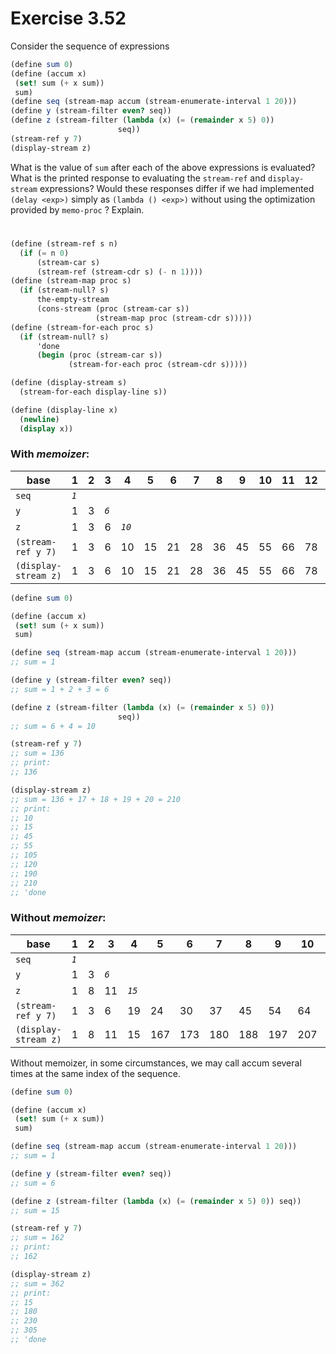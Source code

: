 # Exercise 3.52

Consider the sequence of expressions

```scheme
(define sum 0)
(define (accum x)
 (set! sum (+ x sum))
 sum)
(define seq (stream-map accum (stream-enumerate-interval 1 20)))
(define y (stream-filter even? seq))
(define z (stream-filter (lambda (x) (= (remainder x 5) 0))
                        seq))
(stream-ref y 7)
(display-stream z)
```

What is the value of `sum` after each of the above expressions is evaluated?
What is the printed response to evaluating the `stream-ref` and `display-stream`
expressions? Would these responses differ if we had implemented `(delay <exp>)`
simply as `(lambda () <exp>)` without using the optimization provided by
`memo-proc` ? Explain.

#

```scheme
(define (stream-ref s n)
  (if (= n 0)
      (stream-car s)
      (stream-ref (stream-cdr s) (- n 1))))
(define (stream-map proc s)
  (if (stream-null? s)
      the-empty-stream
      (cons-stream (proc (stream-car s))
                   (stream-map proc (stream-cdr s)))))
(define (stream-for-each proc s)
  (if (stream-null? s)
      'done
      (begin (proc (stream-car s))
             (stream-for-each proc (stream-cdr s)))))

(define (display-stream s)
  (stream-for-each display-line s))

(define (display-line x)
  (newline)
  (display x))
```

### With _memoizer_:

| base                 | 1     | 2   | 3     | 4      | 5   | 6   | 7   | 8   | 9   | 10  | 11  | 12  | 13  | 14  | 15  | 16      | 17  | 18  | 19  | 20      |
| -------------------- | ----- | --- | ----- | ------ | --- | --- | --- | --- | --- | --- | --- | --- | --- | --- | --- | ------- | --- | --- | --- | ------- |
| `seq`                | _`1`_ |     |       |        |     |     |     |     |     |     |     |     |     |     |     |         |     |     |     |         |
| `y`                  | 1     | 3   | _`6`_ |        |     |     |     |     |     |     |     |     |     |     |     |         |     |     |     |         |
| `z`                  | 1     | 3   | 6     | _`10`_ |     |     |     |     |     |     |     |     |     |     |     |         |     |     |     |         |
| `(stream-ref y 7)`    | 1     | 3   | 6     | 10     | 15  | 21  | 28  | 36  | 45  | 55  | 66  | 78  | 91  | 105 | 120 | _`136`_ |     |     |     |         |
| `(display-stream z)` | 1     | 3   | 6     | 10     | 15  | 21  | 28  | 36  | 45  | 55  | 66  | 78  | 91  | 105 | 120 | 136     | 153 | 171 | 190 | _`210`_ |

```scheme
(define sum 0)

(define (accum x)
 (set! sum (+ x sum))
 sum)

(define seq (stream-map accum (stream-enumerate-interval 1 20)))
;; sum = 1

(define y (stream-filter even? seq))
;; sum = 1 + 2 + 3 = 6

(define z (stream-filter (lambda (x) (= (remainder x 5) 0))
                        seq))
;; sum = 6 + 4 = 10

(stream-ref y 7)
;; sum = 136
;; print:
;; 136

(display-stream z)
;; sum = 136 + 17 + 18 + 19 + 20 = 210
;; print:
;; 10
;; 15
;; 45
;; 55
;; 105
;; 120
;; 190
;; 210
;; 'done
```

### Without _memoizer_:

| base                 | 1     | 2   | 3     | 4      | 5   | 6   | 7   | 8   | 9   | 10  | 11  | 12  | 13  | 14  | 15  | 16  | 17      | 18  | 19  | 20      |
| -------------------- | ----- | --- | ----- | ------ | --- | --- | --- | --- | --- | --- | --- | --- | --- | --- | --- | --- | ------- | --- | --- | ------- |
| `seq`                | _`1`_ |     |       |        |     |     |     |     |     |     |     |     |     |     |     |     |         |     |     |         |
| `y`                  | 1     | 3   | _`6`_ |        |     |     |     |     |     |     |     |     |     |     |     |     |         |     |     |         |
| `z`                  | 1     | 8   | 11    | _`15`_ |     |     |     |     |     |     |     |     |     |     |     |     |         |     |     |         |
| `(stream-ref y 7)`    | 1     | 3   | 6     | 19     | 24  | 30  | 37  | 45  | 54  | 64  | 75  | 87  | 100 | 114 | 129 | 145 | _`162`_ |     |     |         |
| `(display-stream z)` | 1     | 8   | 11    | 15     | 167 | 173 | 180 | 188 | 197 | 207 | 218 | 230 | 243 | 257 | 272 | 288 | 305     | 323 | 342 | _`362`_ |

Without memoizer, in some circumstances, we may call accum several times at the
same index of the sequence.

```scheme
(define sum 0)

(define (accum x)
 (set! sum (+ x sum))
 sum)

(define seq (stream-map accum (stream-enumerate-interval 1 20)))
;; sum = 1

(define y (stream-filter even? seq))
;; sum = 6

(define z (stream-filter (lambda (x) (= (remainder x 5) 0)) seq))
;; sum = 15

(stream-ref y 7)
;; sum = 162
;; print:
;; 162

(display-stream z)
;; sum = 362
;; print:
;; 15
;; 180
;; 230
;; 305
;; 'done
```
